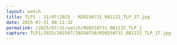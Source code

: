 ```yaml
---
layout: watch
title: TLP1 - 31/07/2025 - M20250731_081132_TLP_1T.jpg
date: 2025-07-31 08:11:32
permalink: /2025/07/31/watch/M20250731_081132_TLP_1
capture: TLP1/2025/202507/20250730/M20250731_081132_TLP_1T.jpg
---
```

